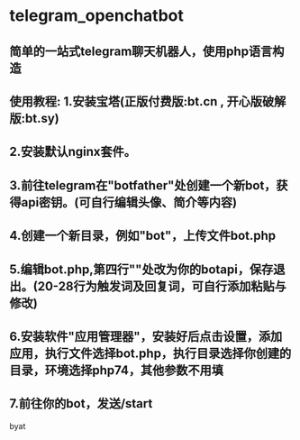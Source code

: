 # telegram_openchatbot
简单的一站式telegram聊天机器人，使用php语言构造
-----------
使用教程:
1.安装宝塔(正版付费版:bt.cn , 开心版破解版:bt.sy)
--------
2.安装默认nginx套件。
--------
3.前往telegram在"botfather"处创建一个新bot，获得api密钥。(可自行编辑头像、简介等内容)
-------
4.创建一个新目录，例如"bot"，上传文件bot.php
--------
5.编辑bot.php,第四行""处改为你的botapi，保存退出。(20-28行为触发词及回复词，可自行添加粘贴与修改)
--------
6.安装软件"应用管理器"，安装好后点击设置，添加应用，执行文件选择bot.php，执行目录选择你创建的目录，环境选择php74，其他参数不用填
--------
7.前往你的bot，发送/start
--------
byat
